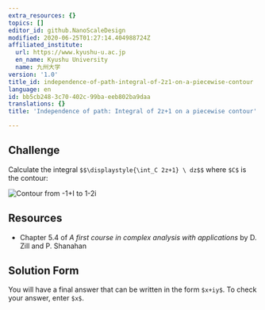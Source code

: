 ```yaml
---
extra_resources: {}
topics: []
editor_id: github.NanoScaleDesign
modified: 2020-06-25T01:27:14.404988724Z
affiliated_institute:
  url: https://www.kyushu-u.ac.jp
  en_name: Kyushu University
  name: 九州大学
version: '1.0'
title_id: independence-of-path-integral-of-2z1-on-a-piecewise-contour
language: en
id: bb5cb248-3c70-402c-99ba-eeb802ba9daa
translations: {}
title: 'Independence of path: Integral of 2z+1 on a piecewise contour'

---
```


## Challenge
Calculate the integral
`$$\displaystyle{\int_C 2z+1} \ dz$$`
where `$C$` is the contour:

![Contour from -1+I to 1-2i](/api/v0/teachers/github.NanoScaleDesign/resources/public/136ca53e-3d62-4dc2-90fd-a42d0bf5c62b.png)


## Resources
- Chapter 5.4 of *A first course in complex analysis with applications* by D. Zill and P. Shanahan


## Solution Form
You will have a final answer that can be written in the form `$x+iy$`.
To check your answer, enter `$x$`.